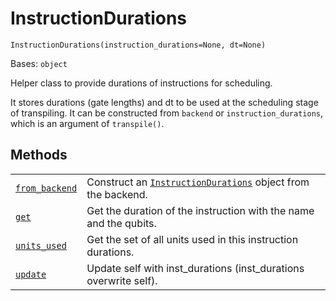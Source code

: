 # InstructionDurations

<span id="undefined" />

`InstructionDurations(instruction_durations=None, dt=None)`

Bases: `object`

Helper class to provide durations of instructions for scheduling.

It stores durations (gate lengths) and dt to be used at the scheduling stage of transpiling. It can be constructed from `backend` or `instruction_durations`, which is an argument of `transpile()`.

## Methods

|                                                                                                                                                                                 |                                                                                                                                                  |
| ------------------------------------------------------------------------------------------------------------------------------------------------------------------------------- | ------------------------------------------------------------------------------------------------------------------------------------------------ |
| [`from_backend`](qiskit.transpiler.InstructionDurations.from_backend#qiskit.transpiler.InstructionDurations.from_backend "qiskit.transpiler.InstructionDurations.from_backend") | Construct an [`InstructionDurations`](#qiskit.transpiler.InstructionDurations "qiskit.transpiler.InstructionDurations") object from the backend. |
| [`get`](qiskit.transpiler.InstructionDurations.get#qiskit.transpiler.InstructionDurations.get "qiskit.transpiler.InstructionDurations.get")                                     | Get the duration of the instruction with the name and the qubits.                                                                                |
| [`units_used`](qiskit.transpiler.InstructionDurations.units_used#qiskit.transpiler.InstructionDurations.units_used "qiskit.transpiler.InstructionDurations.units_used")         | Get the set of all units used in this instruction durations.                                                                                     |
| [`update`](qiskit.transpiler.InstructionDurations.update#qiskit.transpiler.InstructionDurations.update "qiskit.transpiler.InstructionDurations.update")                         | Update self with inst\_durations (inst\_durations overwrite self).                                                                               |
